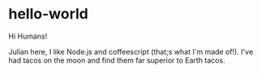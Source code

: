 # hello-world

Hi Humans!

Julian here, I like Node.js and coffeescript (that;s what I'm made of!).
I've had tacos on the moon and find them far superior to Earth tacos.
